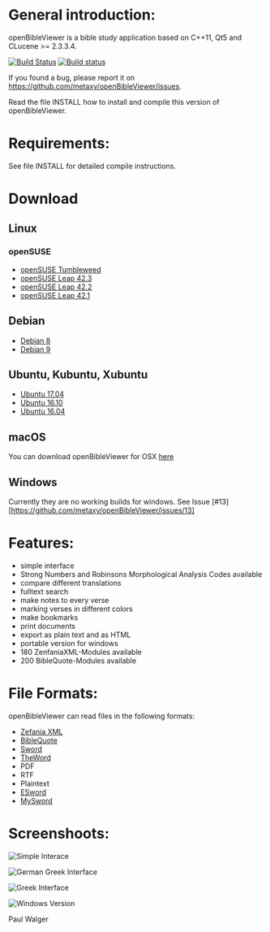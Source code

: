 
General introduction:
====================
openBibleViewer is a bible study application based on C++11, Qt5 and CLucene >= 2.3.3.4.


[![Build Status](https://travis-ci.org/metaxy/openBibleViewer.svg?branch=master)](https://travis-ci.org/metaxy/openBibleViewer)
[![Build status](https://ci.appveyor.com/api/projects/status/3h89o1atjc6ndoh3?svg=true)](https://ci.appveyor.com/project/metaxy/openbibleviewer)


If you found a bug, please report it on <https://github.com/metaxy/openBibleViewer/issues>.

Read the file INSTALL how to install and compile this version of openBibleViewer.

Requirements:
================
See file INSTALL for detailed compile instructions.

Download
================

## Linux
### openSUSE
 + [openSUSE Tumbleweed](https://software.opensuse.org/ymp/home:metaxy:stable/openSUSE_Factory/openBibleViewer.ymp?base=openSUSE%3AFactory&query=openBibleViewer)
 + [openSUSE Leap 42.3](https://software.opensuse.org/ymp/home:metaxy:stable/openSUSE_Leap_42.3/openBibleViewer.ymp?base=openSUSE%3ALeap%3A42.3&query=openBibleViewer)
 + [openSUSE Leap 42.2](https://software.opensuse.org/ymp/home:metaxy:stable/openSUSE_Leap_42.2/openBibleViewer.ymp?base=openSUSE%3ALeap%3A42.2&query=openBibleViewer)
 + [openSUSE Leap 42.1](https://download.opensuse.org/repositories/home:/metaxy:/stable/openSUSE_Leap_42.1/)

## Debian
 + [Debian 8](http://download.opensuse.org/repositories/home:/metaxy:/stable/Debian_8.0/)
 + [Debian 9](http://download.opensuse.org/repositories/home:/metaxy:/stable/Debian_9.0])

## Ubuntu, Kubuntu, Xubuntu
 + [Ubuntu 17.04](http://download.opensuse.org/repositories/home:/metaxy:/stable/xUbuntu_17.04/)
 + [Ubuntu 16.10](http://download.opensuse.org/repositories/home:/metaxy:/stable/xUbuntu_16.10/)
 + [Ubuntu 16.04](http://download.opensuse.org/repositories/home:/metaxy:/stable/xUbuntu_16.04/)
 
## macOS
You can download openBibleViewer for OSX [here](https://bintray.com/metaxy/openBibleViewer/osx/view#files/bin)

## Windows
Currently they are no working builds for windows. See Issue [#13][https://github.com/metaxy/openBibleViewer/issues/13]

 
Features:
=================
+ simple interface
+ Strong Numbers and Robinsons Morphological Analysis Codes available
+ compare different translations
+ fulltext search
+ make notes to every verse
+ marking verses in different colors
+ make bookmarks
+ print documents
+ export as plain text and as HTML
+ portable version for windows
+ 180 ZenfaniaXML-Modules available
+ 200 BibleQuote-Modules available


File Formats:
================
openBibleViewer can read files in the following formats:
+ [Zefania XML](http://sourceforge.net/projects/zefania-sharp/files/)
+ [BibleQuote](http://jesuschrist.ru/software/)
+ [Sword](http://www.crosswire.org/sword/index.jsp)
+ [TheWord](http://www.theword.net/)
+ PDF
+ RTF
+ Plaintext
+ [ESword](http://www.e-sword.net/)
+ [MySword](http://www.mysword.info/)


Screenshoots:
===============
![Simple Interace](https://metaxy.github.io/openBibleViewer/images/german.png)

![German Greek Interface](https://metaxy.github.io/openBibleViewer/images/greek-german.png)

![Greek Interface](https://metaxy.github.io/openBibleViewer/images/greek.png)

![Windows Version](https://metaxy.github.io/openBibleViewer/images/windows.png)


Paul Walger
